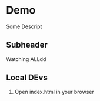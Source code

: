 # Demo 

Some Descript

## Subheader

Watching ALLdd

## Local DEvs

1. Open index.html in your browser